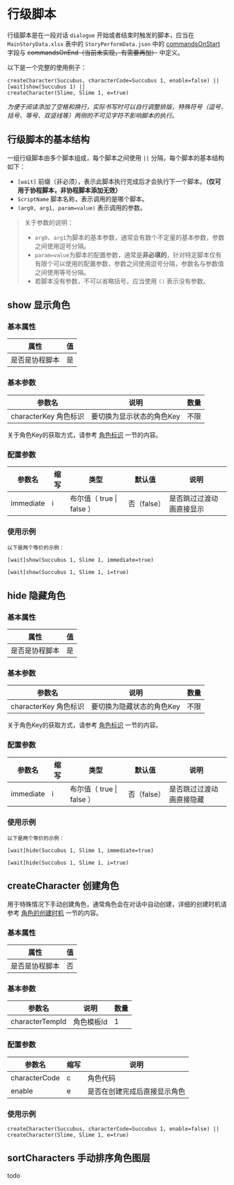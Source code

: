 # 行级脚本

行级脚本是在一段对话 `dialogue` 开始或者结束时触发的脚本，应当在 `MainStoryData.xlsx` 表中的 `StoryPerformData.json` 中的 [commandsOnStart](../tables/story-dialogue#commandsonstart-起始执行脚本) 字段与 <s>commandsOnEnd（当前未实现，有需要再加）</s> 中定义。

以下是一个完整的使用例子：

```text
createCharacter(Succubus, characterCode=Succubus 1, enable=false) ||
[wait]show(Succubus 1) ||
createCharacter(Slime, Slime 1, e=true)
```

*为便于阅读添加了空格和换行，实际书写时可以自行调整排版，特殊符号（逗号、括号、等号、双竖线等）两侧的不可见字符不影响脚本的执行。*

## 行级脚本的基本结构

一组行级脚本由多个脚本组成，每个脚本之间使用 `||` 分隔，每个脚本的基本结构如下：

- `[wait]` 前缀（非必须），表示此脚本执行完成后才会执行下一个脚本。**（仅可用于协程脚本，非协程脚本添加无效）**
- `ScriptName` 脚本名称，表示调用的是哪个脚本。
- `(arg0, arg1, param=value)` 表示调用的参数。
> 关于参数的说明：
> - `arg0`、`arg1`为脚本的基本参数，通常会有数个不定量的基本参数，参数之间使用逗号分隔。
> - `param=value`为脚本的配置参数，通常是**非必填的**，针对特定脚本仅有有限个可以使用的配置参数，参数之间使用逗号分隔，参数名与参数值之间使用等号分隔。
> - 若脚本没有参数，不可以省略括号，应当使用 `()` 表示没有参数。

## show 显示角色


### 基本属性

| 属性      | 值 |
|---------|---|
| 是否是协程脚本 | 是 |

### 基本参数

| 参数名               | 说明             | 数量 |
|-------------------|----------------|----|
| characterKey 角色标识 | 要切换为显示状态的角色Key | 不限 |

关于角色Key的获取方式，请参考 [角色标识](../system/character-key) 一节的内容。

### 配置参数

| 参数名       | 缩写 | 类型                   | 默认值      | 说明           |
|-----------|----|----------------------|----------|--------------|
| immediate | i  | 布尔值（ true \| false ） | 否（false） | 是否跳过过渡动画直接显示 |

### 使用示例

```text
以下是两个等价的示例：

[wait]show(Succubus 1, Slime 1, immediate=true)

[wait]show(Succubus 1, Slime 1, i=true)
```

## hide 隐藏角色

### 基本属性

| 属性      | 值 |
|---------|---|
| 是否是协程脚本 | 是 |

### 基本参数

| 参数名               | 说明             | 数量 |
|-------------------|----------------|----|
| characterKey 角色标识 | 要切换为隐藏状态的角色Key | 不限 |

关于角色Key的获取方式，请参考 [角色标识](../system/character-key) 一节的内容。

### 配置参数

| 参数名       | 缩写 | 类型                   | 默认值      | 说明           |
|-----------|----|----------------------|----------|--------------|
| immediate | i  | 布尔值（ true \| false ） | 否（false） | 是否跳过过渡动画直接隐藏 |

### 使用示例

```text
以下是两个等价的示例：

[wait]hide(Succubus 1, Slime 1, immediate=true)

[wait]hide(Succubus 1, Slime 1, i=true)
```

## createCharacter 创建角色

用于特殊情况下手动创建角色，通常角色会在对话中自动创建，详细的创建时机请参考 [角色的创建时机](../system/character-key#角色的创建时机) 一节的内容。

### 基本属性

| 属性      | 值 |
|---------|---|
| 是否是协程脚本 | 否 |

### 基本参数

| 参数名             | 说明     | 数量 |
|-----------------|--------|----|
| characterTempId | 角色模板Id | 1  |

### 配置参数

| 参数名           | 缩写 | 说明             |
|---------------|----|----------------|
| characterCode | c  | 角色代码           |
| enable        | e  | 是否在创建完成后直接显示角色 |

### 使用示例

```text
createCharacter(Succubus, characterCode=Succubus 1, enable=false) ||
createCharacter(Slime, Slime 1, e=true)
```

## sortCharacters 手动排序角色图层

todo